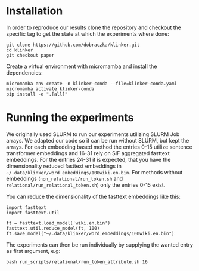# Installation

In order to reproduce our results clone the repository and checkout the specific tag to get the state at which the experiments where done:

```
git clone https://github.com/dobraczka/klinker.git
cd klinker
git checkout paper
```

Create a virtual environment with micromamba and install the dependencies:

```
micromamba env create -n klinker-conda --file=klinker-conda.yaml
micromamba activate klinker-conda
pip install -e ".[all]"
```

# Running the experiments
We originally used SLURM to run our experiments utilizing SLURM Job arrays. We adapted our code so it can be run without SLURM, but kept the arrays.
For each embedding based method the entries 0-15 utilize sentence transformer embeddings and 16-31 rely on SIF aggregated fasttext embeddings.
For the entries 24-31 it is expected, that you have the dimensionality reduced fasttext embeddings in `~/.data/klinker/word_embeddings/100wiki.en.bin`.
For methods without embeddings (`non_relational/run_token.sh` and `relational/run_relational_token.sh`) only the entries 0-15 exist.

You can reduce the dimensionality of the fasttext embeddings like this:
```
import fasttext
import fasttext.util

ft = fasttext.load_model('wiki.en.bin')
fasttext.util.reduce_model(ft, 100)
ft.save_model("~/.data/klinker/word_embeddings/100wiki.en.bin")
```

The experiments can then be run individually by supplying the wanted entry as first argument, e.g:
```
bash run_scripts/relational/run_token_attribute.sh 16
```
